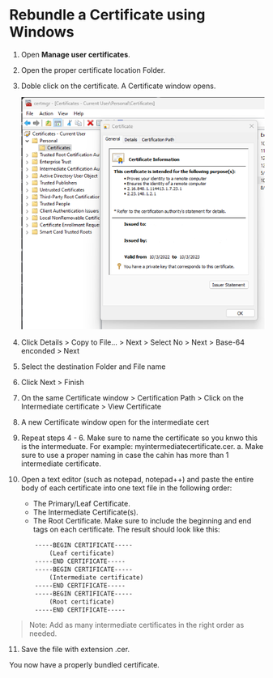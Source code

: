 # **Rebundle a Certificate using Windows**

1. Open **Manage user certificates**.
2. Open the proper certificate location Folder.
3. Doble click on the certificate. A Certificate window opens.

    ![rebundle1](https://github.com/anmontero/TechDocumentation/blob/main/Security/Images/rebundle1.png)
4. Click Details > Copy to File... > Next > Select No > Next > Base-64 enconded > Next 
5. Select the destination Folder and File name
6. Click Next > Finish
7. On the same Certificate window > Certification Path > Click on the Intermediate certificate > View Certificate
8. A new Certificate window open for the intermediate cert
9. Repeat steps 4 - 6. Make sure to name the certificate so you knwo this is the intermeduate. For example: myintermediatecertificate.cer.
    a. Make sure to use a proper naming in case the cahin has more than 1 intermediate certificate.
10. Open a text editor (such as notepad, notepad++) and paste the entire body of each certificate into one text file in the following order:
    - The Primary/Leaf Certificate.
    - The Intermediate Certificate(s).
    - The Root Certificate.
    Make sure to include the beginning and end tags on each certificate. The result should look like this:
 ```
        -----BEGIN CERTIFICATE-----
            (Leaf certificate)
        -----END CERTIFICATE-----
        -----BEGIN CERTIFICATE-----
            (Intermediate certificate)
        -----END CERTIFICATE-----
        -----BEGIN CERTIFICATE-----
            (Root certificate)
        -----END CERTIFICATE-----
```

> Note: Add as many intermediate certificates in the right order as needed.

11. Save the file with extension .cer.

You now have a properly bundled certificate.